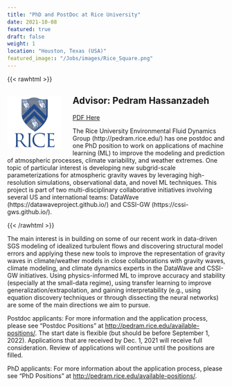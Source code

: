 ```yaml
---
title: "PhD and PostDoc at Rice University"
date: 2021-10-08 
featured: true
draft: false
weight: 1
location: "Houston, Texas (USA)"
featured_image:: "/Jobs/images/Rice_Square.png"
---
```

{{< rawhtml >}}
<div>
<img src="/Jobs/images/Rice_Square.png" alt="University Logo" style="float:left;width:25%;height:25%;padding:0 25px 0 0;">
<h2> Advisor: Pedram Hassanzadeh </h2>                                           
<!-- ![logo](/Jobs/images/Rice_Square.png) -->
<a href="/pdfs/Rice_Ad.pdf">PDF Here</a>

<p> The Rice University Environmental Fluid Dynamics Group (http://pedram.rice.edu/) has one postdoc and one PhD position to work on applications of machine learning (ML) to improve the modeling and prediction of atmospheric processes, climate variability, and weather extremes. One topic of particular interest is developing new subgrid-scale parameterizations for atmospheric gravity waves by leveraging high-resolution simulations, observational data, and novel ML techniques. This project is part of two multi-disciplinary collaborative initiatives involving several US and international teams: DataWave (https://datawaveproject.github.io/) and CSSI-GW (https://cssi-gws.github.io/). </p>
</div> 
{{< /rawhtml >}}
<!--more-->

The main interest is in building on some of our recent work in data-driven SGS modeling of idealized turbulent flows and discovering structural model errors and applying these new tools to improve the representation of gravity waves in climate/weather models in close collaborations with gravity waves, climate modeling, and climate dynamics experts in the DataWave and CSSI-GW initiatives. Using physics-informed ML to improve accuracy and stability (especially at the small-data regime), using transfer learning to improve generalization/extrapolation, and gaining interpretability (e.g., using equation discovery techniques or through dissecting the neural networks) are some of the main directions we aim to pursue. 

Postdoc applicants: For more information and the application process, please see “Postdoc Positions” at http://pedram.rice.edu/available-positions/. The start date is flexible (but should be before September 1, 2022). Applications that are received by Dec. 1, 2021 will receive full consideration. Review of applications will continue until the positions are filled.

PhD applicants: For more information about the application process, please see “PhD Positions” at http://pedram.rice.edu/available-positions/.
